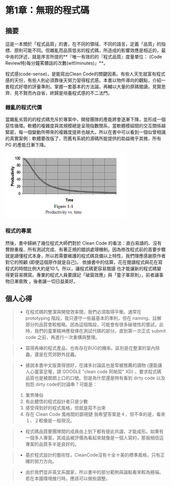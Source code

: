 # 第1章：無瑕的程式碼

## 摘要

這是一本關於「程式品質」的書，在不同的領域、不同的語言，定義「品質」的指標、原則可能不同。但雜亂而品質低劣的程式碼，所造成的影響效應是相近的，最中肯的評述，就是序言所提的**『唯一有效的的『程式品質』度量單位： \(Code Review時\)每分鐘罵髒話的次數\(wtf/minutes\)』**。

程式感\(code-sense\)，是能寫出Clean Code的關鍵因素。有些人天生就富有程式感的天份，有些人則必須靠後天努力習得程式感。本書以物件導向的觀點，介紹一套程式好壞的評量準則。掌握一套基本的方法論，再輔以大量的原碼閱讀，見賢思齊、見不賢而內自省，終歸是培養程式感的不二法門。

### 雜亂的程式代價

當雜亂劣質的的程式碼充斥於專案中，開發團隊的產能將會逐漸下降，並形成一個惡性循環。軟體的複雜度與其規模總是呈現指數關系，當軟體模組間的交互關係越緊密，每一個變動所帶來的複雜度提昇也越大。所以在書中可以看到一個似曾相識的真實案例：軟體要改版了，而舊有系統的源碼所能提供的助益微乎其微，所有 PG 的產能日漸下降。

![](/clean-code/img/ch01-1.png)

### 程式的專業

然後，書中歸納了幾位程式大師們對於 Clean Code 的看法：直白易讀的、沒有贅餘重複、所有測試完成、有著正規的錯誤處理機制。因為修改程式前的首要步驟就是讀懂程式本身，所以若需要維護的程式碼具備以上特性，我們理應感謝原作者對它的照顧 \(即便這個原作就是自己\)。
依據書中的估算，花在閱讀程式與花在寫程式的時間比例大約是10:1。所以，讓程式碼更容易閱讀 也才能讓新的程式碼變得更容易撰寫。專業的程式人員要謹記「破窗效應」與「童子軍原則」，前者讓事物日漸衰敗 ，後者讓一切日益美好。

## 個人心得

> * 在程式碼的整潔與開發效率間，我們必須取得平衡。通常在 prototyping 階段，我只遵守一些最基本的準則，但在 naming、註解部分的品質會較粗略。因為這個階段，可能會有很多破壞性的嘗試，此時，我們的童軍精神應發揮在測試代碼的部分。直到第一次正式 submit code 之前，再進行一次重構與整理。

> * 寫得再棒的程式產品，也有存在BUG的機率。區別是在整潔的室內除蟲，還是在荒郊野外捉蟲。

> * 據說本書中文版賣得很好，在諸多討論區也是常被推薦的讀物 (還能讓人心靈富足喔，請 GOOGLE "clean code 阿帕契" XD) ，要求程式碼品質也是被朗朗上口的口號。但是為什麼還是時有看到 dirty code 以及抱怨 dirty code的討論串？可能是：  
>  1. 業界陳俗  
>  2. 有此體悟的程式設計者只是少數  
>  3. 感受得到好的程式風格，但就是寫不出來  
>  4. 存在 Clean Code 風格間的鄙視鏈
>  我希望答案是４，但不幸的是，看來１、２較像是一般現況。

> * 程式碼品質要團隊間的成員由上到下都有彼此共識，才能成形。如果有一個多人專案，其成品被評價為看起來就像是一個人寫的，那我相信這專案的品質多半是良好的。

> * 基於程式設計的藝術性，CleanCode沒有十全十美的標準風格，只有正確的努力方向。

> * 由於我們並非英文系國家，所以書中的部分範例與論點看來較為極端。若在本國環境推行時，應該可以做些調整。



